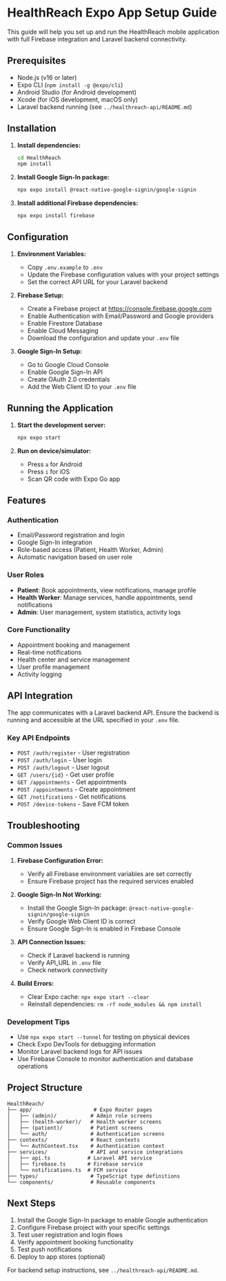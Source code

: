 # HealthReach Expo App Setup Guide

This guide will help you set up and run the HealthReach mobile application with full Firebase integration and Laravel backend connectivity.

## Prerequisites

- Node.js (v16 or later)
- Expo CLI (`npm install -g @expo/cli`)
- Android Studio (for Android development)
- Xcode (for iOS development, macOS only)
- Laravel backend running (see `../healthreach-api/README.md`)

## Installation

1. **Install dependencies:**
   ```bash
   cd HealthReach
   npm install
   ```

2. **Install Google Sign-In package:**
   ```bash
   npx expo install @react-native-google-signin/google-signin
   ```

3. **Install additional Firebase dependencies:**
   ```bash
   npx expo install firebase
   ```

## Configuration

1. **Environment Variables:**
   - Copy `.env.example` to `.env`
   - Update the Firebase configuration values with your project settings
   - Set the correct API URL for your Laravel backend

2. **Firebase Setup:**
   - Create a Firebase project at https://console.firebase.google.com
   - Enable Authentication with Email/Password and Google providers
   - Enable Firestore Database
   - Enable Cloud Messaging
   - Download the configuration and update your `.env` file

3. **Google Sign-In Setup:**
   - Go to Google Cloud Console
   - Enable Google Sign-In API
   - Create OAuth 2.0 credentials
   - Add the Web Client ID to your `.env` file

## Running the Application

1. **Start the development server:**
   ```bash
   npx expo start
   ```

2. **Run on device/simulator:**
   - Press `a` for Android
   - Press `i` for iOS
   - Scan QR code with Expo Go app

## Features

### Authentication
- Email/Password registration and login
- Google Sign-In integration
- Role-based access (Patient, Health Worker, Admin)
- Automatic navigation based on user role

### User Roles
- **Patient**: Book appointments, view notifications, manage profile
- **Health Worker**: Manage services, handle appointments, send notifications
- **Admin**: User management, system statistics, activity logs

### Core Functionality
- Appointment booking and management
- Real-time notifications
- Health center and service management
- User profile management
- Activity logging

## API Integration

The app communicates with a Laravel backend API. Ensure the backend is running and accessible at the URL specified in your `.env` file.

### Key API Endpoints
- `POST /auth/register` - User registration
- `POST /auth/login` - User login
- `POST /auth/logout` - User logout
- `GET /users/{id}` - Get user profile
- `GET /appointments` - Get appointments
- `POST /appointments` - Create appointment
- `GET /notifications` - Get notifications
- `POST /device-tokens` - Save FCM token

## Troubleshooting

### Common Issues

1. **Firebase Configuration Error:**
   - Verify all Firebase environment variables are set correctly
   - Ensure Firebase project has the required services enabled

2. **Google Sign-In Not Working:**
   - Install the Google Sign-In package: `@react-native-google-signin/google-signin`
   - Verify Google Web Client ID is correct
   - Ensure Google Sign-In is enabled in Firebase Console

3. **API Connection Issues:**
   - Check if Laravel backend is running
   - Verify API_URL in `.env` file
   - Check network connectivity

4. **Build Errors:**
   - Clear Expo cache: `npx expo start --clear`
   - Reinstall dependencies: `rm -rf node_modules && npm install`

### Development Tips

- Use `npx expo start --tunnel` for testing on physical devices
- Check Expo DevTools for debugging information
- Monitor Laravel backend logs for API issues
- Use Firebase Console to monitor authentication and database operations

## Project Structure

```
HealthReach/
├── app/                    # Expo Router pages
│   ├── (admin)/           # Admin role screens
│   ├── (health-worker)/   # Health worker screens
│   ├── (patient)/         # Patient screens
│   └── auth/              # Authentication screens
├── contexts/              # React contexts
│   └── AuthContext.tsx    # Authentication context
├── services/              # API and service integrations
│   ├── api.ts            # Laravel API service
│   ├── firebase.ts       # Firebase service
│   └── notifications.ts  # FCM service
├── types/                 # TypeScript type definitions
└── components/            # Reusable components
```

## Next Steps

1. Install the Google Sign-In package to enable Google authentication
2. Configure Firebase project with your specific settings
3. Test user registration and login flows
4. Verify appointment booking functionality
5. Test push notifications
6. Deploy to app stores (optional)

For backend setup instructions, see `../healthreach-api/README.md`.
